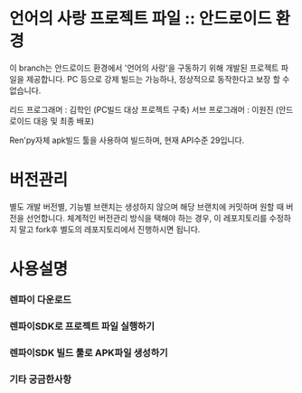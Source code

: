# 언어의 사랑 프로젝트 파일 :: 안드로이드 환경
이 branch는 안드로이드 환경에서 '언어의 사랑'을 구동하기 위해 개발된 프로젝트 파일을 제공합니다. PC 등으로 강제 빌드는 가능하나, 정상적으로 동작한다고 보장 할 수 없습니다. 

리드 프로그래머 : 김학인 (PC빌드 대상 프로젝트 구축)
서브 프로그래머 : 이원진 (안드로이드 대응 및 최종 배포)

Ren'py자체 apk빌드 툴을 사용하여 빌드하며, 현재 API수준 29입니다.

# 버전관리
별도 개발 버전별, 기능별 브랜치는 생성하지 않으며 해당 브랜치에 커밋하며 원할 때 버전을 선언합니다.
체계적인 버전관리 방식을 택해야 하는 경우, 이 레포지토리를 수정하지 말고 fork후 별도의 레포지토리에서 진행하시면 됩니다.

# 사용설명
### 렌파이 다운로드

### 렌파이SDK로 프로젝트 파일 실행하기

### 렌파이SDK 빌드 툴로 APK파일 생성하기

### 기타 궁금한사항

